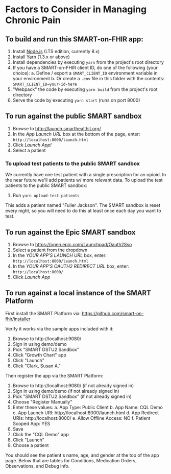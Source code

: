# Factors to Consider in Managing Chronic Pain

## To build and run this SMART-on-FHIR app:

1. Install [Node.js](https://nodejs.org/en/download/) (LTS edition, currently 8.x)
2. Install [Yarn](https://yarnpkg.com/en/docs/install) (1.3.x or above)
3. Install dependencies by executing `yarn` from the project's root directory
4. If you have a SMART-on-FHIR client ID, do one of the following (your choice):
   a. Define / export a `SMART_CLIENT_ID` environment variable in your environment
   b. Or create a `.env` file in this folder with the contents: `SMART_CLIENT_ID=your-id-here`
5. "Webpack" the code by executing `yarn build` from the project's root directory
6. Serve the code by executing `yarn start` (runs on port 8000)

## To run against the public SMART sandbox

1. Browse to http://launch.smarthealthit.org/
2. In the _App Launch URL_ box at the bottom of the page, enter: `http://localhost:8000/launch.html`
3. Click _Launch App!_
4. Select a patient

### To upload test patients to the public SMART sandbox

We currently have one test patient with a single prescription for an opioid.  In the near future we'll add patients w/ more relevant data.  To upload the test patients to the public SMART sandbox:

1. Run `yarn upload-test-patients`

This adds a patient named "Fuller Jackson".  The SMART sandbox is reset every night, so you will need to do this at least once each day you want to test.

## To run against the Epic SMART sandbox

1. Browse to https://open.epic.com/Launchpad/Oauth2Sso
2. Select a patient from the dropdown
3. In the _YOUR APP'S LAUNCH URL_ box, enter: `http://localhost:8000/launch.html`
4. In the _YOUR APP'S OAUTH2 REDIRECT URL_ box, enter: `http://localhost:8000/`
5. Click _Launch App_

## To run against a local instance of the SMART Platform

First install the SMART Platform via: https://github.com/smart-on-fhir/installer

Verify it works via the sample apps included with it:
1. Browse to http://localhost:9080/
2. Sign in using demo/demo
3. Pick "SMART DSTU2 Sandbox"
4. Click "Growth Chart" app
5. Click "Launch"
6. Click "Clark, Susan A."

Then register the app via the SMART Platform:

1. Browse to http://localhost:9080/ (if not already signed in)
2. Sign in using demo/demo (if not already signed in)
3. Pick "SMART DSTU2 Sandbox" (if not already signed in)
4. Choose "Register Manually"
5. Enter these values:
   a. App Type: Public Client
   b. App Name: CQL Demo
   c. App Launch URI: http://localhost:8000/launch.html
   d. App Redirect URIs: http://localhost:8000/
   e. Allow Offline Access: NO
   f. Patient Scoped App: YES
6. Save
7. Click the "CQL Demo" app
8. Click "Launch"
9. Choose a patient

You should see the patient's name, age, and gender at the top of the app page.  Below that are tables for Conditions, Medication Orders, Observations, and Debug info.